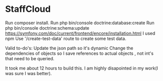 # StaffCloud
Run composer install.
Run php bin/console doctrine:database:create
Run php bin/console doctrine:schema:update
https://symfony.com/doc/current/frontend/encore/installation.html I used npm
Use '/create-test-data' route to create some test data.

Valid to-do's:
Update the json path so it's dynamic
Change the dependencies of objects so I save references to actual objects , not int's that need to be queried.

It took me about 12 hours to build this.
I am highly disapointed in my work(I was sure I was better).

